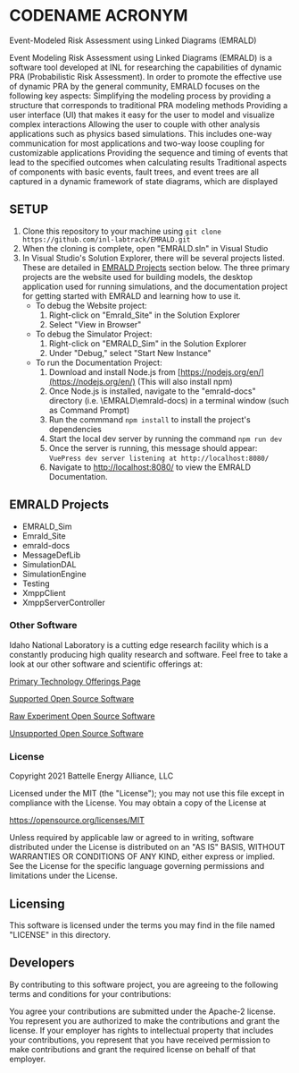 # CODENAME ACRONYM
Event-Modeled Risk Assessment using Linked Diagrams (EMRALD) 

Event Modeling Risk Assessment using Linked Diagrams (EMRALD) is a software tool developed at INL for researching the capabilities of dynamic PRA (Probabilistic Risk Assessment). In order to promote the effective use of dynamic PRA by the general community, EMRALD focuses on the following key aspects: Simplifying the modeling process by providing a structure that corresponds to traditional PRA modeling methods Providing a user interface (UI) that makes it easy for the user to model and visualize complex interactions Allowing the user to couple with other analysis applications such as physics based simulations. This includes one-way communication for most applications and two-way loose coupling for customizable applications Providing the sequence and timing of events that lead to the specified outcomes when calculating results Traditional aspects of components with basic events, fault trees, and event trees are all captured in a dynamic framework of state diagrams, which are displayed

## SETUP
1. Clone this repository to your machine using `git clone https://github.com/inl-labtrack/EMRALD.git`
2. When the cloning is complete, open "EMRALD.sln" in Visual Studio
3. In Visual Studio's Solution Explorer, there will be several projects listed.  These are detailed in [EMRALD Projects](#emrald-projects) section below.  The three primary projects are the website used for building models, the desktop application used for running simulations, and the documentation project for getting started with EMRALD and learning how to use it.
	- To debug the Website project:
		1. Right-click on "Emrald_Site" in the Solution Explorer
		2. Select "View in Browser"
	- To debug the Simulator Project: 
		1. Right-click on "EMRALD_Sim" in the Solution Explorer
		2. Under "Debug," select "Start New Instance"
    - To run the Documentation Project:
        1. Download and install Node.js from [https://nodejs.org/en/](https://nodejs.org/en/) (This will also install npm)
        2. Once Node.js is installed, navigate to the "emrald-docs" directory (i.e. \EMRALD\emrald-docs) in a terminal window (such as Command Prompt)
        3. Run the commmand `npm install` to install the project's dependencies
        4. Start the local dev server by running the command `npm run dev`
        5. Once the server is running, this message should appear: `VuePress dev server listening at http://localhost:8080/`
        6. Navigate to [http://localhost:8080/](http://localhost:8080/) to view the EMRALD Documentation.



## EMRALD Projects
 - EMRALD_Sim
 - Emrald_Site
 - emrald-docs
 - MessageDefLib
 - SimulationDAL
 - SimulationEngine
 - Testing
 - XmppClient
 - XmppServerController


### Other Software
Idaho National Laboratory is a cutting edge research facility which is a constantly producing high quality research and software. Feel free to take a look at our other software and scientific offerings at:

[Primary Technology Offerings Page](https://www.inl.gov/inl-initiatives/technology-deployment)

[Supported Open Source Software](https://github.com/idaholab)

[Raw Experiment Open Source Software](https://github.com/IdahoLabResearch)

[Unsupported Open Source Software](https://github.com/IdahoLabCuttingBoard)

### License

Copyright 2021 Battelle Energy Alliance, LLC

Licensed under the MIT (the "License");
you may not use this file except in compliance with the License.
You may obtain a copy of the License at

  https://opensource.org/licenses/MIT

Unless required by applicable law or agreed to in writing, software
distributed under the License is distributed on an "AS IS" BASIS,
WITHOUT WARRANTIES OR CONDITIONS OF ANY KIND, either express or implied.
See the License for the specific language governing permissions and
limitations under the License.



Licensing
-----
This software is licensed under the terms you may find in the file named "LICENSE" in this directory.


Developers
-----
By contributing to this software project, you are agreeing to the following terms and conditions for your contributions:

You agree your contributions are submitted under the Apache-2 license. You represent you are authorized to make the contributions and grant the license. If your employer has rights to intellectual property that includes your contributions, you represent that you have received permission to make contributions and grant the required license on behalf of that employer.